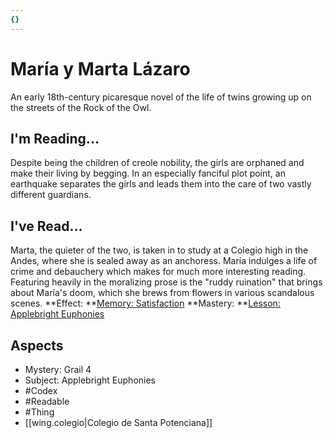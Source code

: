```yaml
---
{}
---
```

# María y Marta Lázaro
An early 18th-century picaresque novel of the life of twins growing up on the streets of the Rock of the Owl.
## I'm Reading...
Despite being the children of creole nobility, the girls are orphaned and make their living by begging. In an especially fanciful plot point, an earthquake separates the girls and leads them into the care of two vastly different guardians.
## I've Read...
Marta, the quieter of the two, is taken in to study at a Colegio high in the Andes, where she is sealed away as an anchoress. María indulges a life of crime and debauchery which makes for much more interesting reading. Featuring heavily in the moralizing prose is the "ruddy ruination" that brings about María's doom, which she brews from flowers in various scandalous scenes. 
**Effect: **[Memory: Satisfaction](https://uadaf.theevilroot.xyz/rowenarium/element/mem.satisfaction)
**Mastery: **[Lesson: Applebright Euphonies](https://uadaf.theevilroot.xyz/rowenarium/element/x.applebrighteuphonies)
## Aspects
- Mystery: Grail 4
- Subject: Applebright Euphonies
- #Codex
- #Readable
- #Thing
- [[wing.colegio|Colegio de Santa Potenciana]]